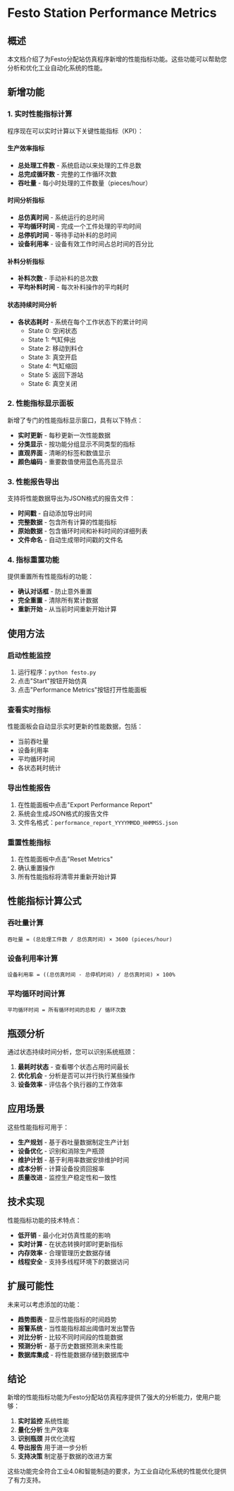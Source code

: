 # Festo Station Performance Metrics

## 概述

本文档介绍了为Festo分配站仿真程序新增的性能指标功能。这些功能可以帮助您分析和优化工业自动化系统的性能。

## 新增功能

### 1. 实时性能指标计算

程序现在可以实时计算以下关键性能指标（KPI）：

#### 生产效率指标
- **总处理工件数** - 系统启动以来处理的工件总数
- **总完成循环数** - 完整的工作循环次数
- **吞吐量** - 每小时处理的工件数量（pieces/hour）

#### 时间分析指标
- **总仿真时间** - 系统运行的总时间
- **平均循环时间** - 完成一个工件处理的平均时间
- **总停机时间** - 等待手动补料的总时间
- **设备利用率** - 设备有效工作时间占总时间的百分比

#### 补料分析指标
- **补料次数** - 手动补料的总次数
- **平均补料时间** - 每次补料操作的平均耗时

#### 状态持续时间分析
- **各状态耗时** - 系统在每个工作状态下的累计时间
  - State 0: 空闲状态
  - State 1: 气缸伸出
  - State 2: 移动到料仓
  - State 3: 真空开启
  - State 4: 气缸缩回
  - State 5: 返回下游站
  - State 6: 真空关闭

### 2. 性能指标显示面板

新增了专门的性能指标显示窗口，具有以下特点：

- **实时更新** - 每秒更新一次性能数据
- **分类显示** - 按功能分组显示不同类型的指标
- **直观界面** - 清晰的标签和数值显示
- **颜色编码** - 重要数值使用蓝色高亮显示

### 3. 性能报告导出

支持将性能数据导出为JSON格式的报告文件：

- **时间戳** - 自动添加导出时间
- **完整数据** - 包含所有计算的性能指标
- **原始数据** - 包含循环时间和补料时间的详细列表
- **文件命名** - 自动生成带时间戳的文件名

### 4. 指标重置功能

提供重置所有性能指标的功能：

- **确认对话框** - 防止意外重置
- **完全重置** - 清除所有累计数据
- **重新开始** - 从当前时间重新开始计算

## 使用方法

### 启动性能监控

1. 运行程序：`python festo.py`
2. 点击"Start"按钮开始仿真
3. 点击"Performance Metrics"按钮打开性能面板

### 查看实时指标

性能面板会自动显示实时更新的性能数据，包括：
- 当前吞吐量
- 设备利用率
- 平均循环时间
- 各状态耗时统计

### 导出性能报告

1. 在性能面板中点击"Export Performance Report"
2. 系统会生成JSON格式的报告文件
3. 文件名格式：`performance_report_YYYYMMDD_HHMMSS.json`

### 重置性能指标

1. 在性能面板中点击"Reset Metrics"
2. 确认重置操作
3. 所有性能指标将清零并重新开始计算

## 性能指标计算公式

### 吞吐量计算
```
吞吐量 = (总处理工件数 / 总仿真时间) × 3600 (pieces/hour)
```

### 设备利用率计算
```
设备利用率 = ((总仿真时间 - 总停机时间) / 总仿真时间) × 100%
```

### 平均循环时间计算
```
平均循环时间 = 所有循环时间的总和 / 循环次数
```

## 瓶颈分析

通过状态持续时间分析，您可以识别系统瓶颈：

1. **最耗时状态** - 查看哪个状态占用时间最长
2. **优化机会** - 分析是否可以并行执行某些操作
3. **设备效率** - 评估各个执行器的工作效率

## 应用场景

这些性能指标可用于：

- **生产规划** - 基于吞吐量数据制定生产计划
- **设备优化** - 识别和消除生产瓶颈
- **维护计划** - 基于利用率数据安排维护时间
- **成本分析** - 计算设备投资回报率
- **质量改进** - 监控生产稳定性和一致性

## 技术实现

性能指标功能的技术特点：

- **低开销** - 最小化对仿真性能的影响
- **实时计算** - 在状态转换时即时更新指标
- **内存效率** - 合理管理历史数据存储
- **线程安全** - 支持多线程环境下的数据访问

## 扩展可能性

未来可以考虑添加的功能：

- **趋势图表** - 显示性能指标的时间趋势
- **报警系统** - 当性能指标超出阈值时发出警告
- **对比分析** - 比较不同时间段的性能数据
- **预测分析** - 基于历史数据预测未来性能
- **数据库集成** - 将性能数据存储到数据库中

## 结论

新增的性能指标功能为Festo分配站仿真程序提供了强大的分析能力，使用户能够：

1. **实时监控** 系统性能
2. **量化分析** 生产效率
3. **识别瓶颈** 并优化流程
4. **导出报告** 用于进一步分析
5. **支持决策** 制定基于数据的改进方案

这些功能完全符合工业4.0和智能制造的要求，为工业自动化系统的性能优化提供了有力支持。
